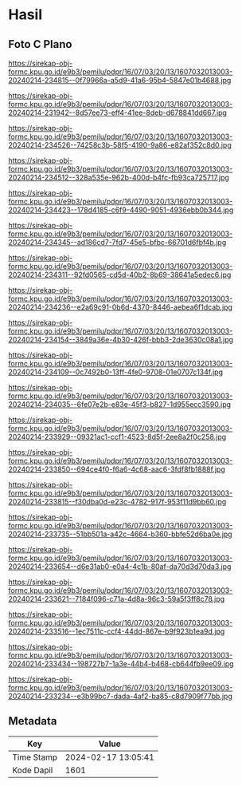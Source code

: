 # Hasil

## Foto C Plano

https://sirekap-obj-formc.kpu.go.id/e9b3/pemilu/pdpr/16/07/03/20/13/1607032013003-20240214-234815--0f79966a-a5d9-41a6-95b4-5847e01b4688.jpg

https://sirekap-obj-formc.kpu.go.id/e9b3/pemilu/pdpr/16/07/03/20/13/1607032013003-20240214-231942--8d57ee73-eff4-41ee-8deb-d678841dd667.jpg

https://sirekap-obj-formc.kpu.go.id/e9b3/pemilu/pdpr/16/07/03/20/13/1607032013003-20240214-234526--74258c3b-58f5-4190-9a86-e82af352c8d0.jpg

https://sirekap-obj-formc.kpu.go.id/e9b3/pemilu/pdpr/16/07/03/20/13/1607032013003-20240214-234512--328a535e-962b-400d-b4fc-fb93ca725717.jpg

https://sirekap-obj-formc.kpu.go.id/e9b3/pemilu/pdpr/16/07/03/20/13/1607032013003-20240214-234423--178d4185-c6f9-4490-9051-4936ebb0b344.jpg

https://sirekap-obj-formc.kpu.go.id/e9b3/pemilu/pdpr/16/07/03/20/13/1607032013003-20240214-234345--ad186cd7-7fd7-45e5-bfbc-66701d6fbf4b.jpg

https://sirekap-obj-formc.kpu.go.id/e9b3/pemilu/pdpr/16/07/03/20/13/1607032013003-20240214-234311--92fd0565-cd5d-40b2-8b69-38641a5edec6.jpg

https://sirekap-obj-formc.kpu.go.id/e9b3/pemilu/pdpr/16/07/03/20/13/1607032013003-20240214-234236--e2a69c91-0b6d-4370-8446-aebea6f1dcab.jpg

https://sirekap-obj-formc.kpu.go.id/e9b3/pemilu/pdpr/16/07/03/20/13/1607032013003-20240214-234154--3849a36e-4b30-426f-bbb3-2de3630c08a1.jpg

https://sirekap-obj-formc.kpu.go.id/e9b3/pemilu/pdpr/16/07/03/20/13/1607032013003-20240214-234109--0c7492b0-13ff-4fe0-9708-01e0707c134f.jpg

https://sirekap-obj-formc.kpu.go.id/e9b3/pemilu/pdpr/16/07/03/20/13/1607032013003-20240214-234035--6fe07e2b-e83e-45f3-b827-1d955ecc3590.jpg

https://sirekap-obj-formc.kpu.go.id/e9b3/pemilu/pdpr/16/07/03/20/13/1607032013003-20240214-233929--09321ac1-ccf1-4523-8d5f-2ee8a2f0c258.jpg

https://sirekap-obj-formc.kpu.go.id/e9b3/pemilu/pdpr/16/07/03/20/13/1607032013003-20240214-233850--694ce4f0-f6a6-4c68-aac6-3fdf8fb1888f.jpg

https://sirekap-obj-formc.kpu.go.id/e9b3/pemilu/pdpr/16/07/03/20/13/1607032013003-20240214-233815--f30dba0d-e23c-4782-917f-953f11d9bb60.jpg

https://sirekap-obj-formc.kpu.go.id/e9b3/pemilu/pdpr/16/07/03/20/13/1607032013003-20240214-233735--51bb501a-a42c-4664-b360-bbfe52d6ba0e.jpg

https://sirekap-obj-formc.kpu.go.id/e9b3/pemilu/pdpr/16/07/03/20/13/1607032013003-20240214-233654--d6e31ab0-e0a4-4c1b-80af-da70d3d70da3.jpg

https://sirekap-obj-formc.kpu.go.id/e9b3/pemilu/pdpr/16/07/03/20/13/1607032013003-20240214-233621--7184f096-c71a-4d8a-96c3-59a5f3ff8c78.jpg

https://sirekap-obj-formc.kpu.go.id/e9b3/pemilu/pdpr/16/07/03/20/13/1607032013003-20240214-233516--1ec7511c-ccf4-44dd-867e-b9f923b1ea9d.jpg

https://sirekap-obj-formc.kpu.go.id/e9b3/pemilu/pdpr/16/07/03/20/13/1607032013003-20240214-233434--198727b7-1a3e-44b4-b468-cb644fb9ee09.jpg

https://sirekap-obj-formc.kpu.go.id/e9b3/pemilu/pdpr/16/07/03/20/13/1607032013003-20240214-233234--e3b99bc7-dada-4af2-ba85-c8d7909f77bb.jpg


## Metadata

| Key        | Value               |
| ---------- | ------------------- |
| Time Stamp | 2024-02-17 13:05:41 |
| Kode Dapil | 1601                |



